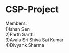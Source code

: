 # CSP-Project

Members:<br>
1)Ishan Sen<br>
2)Parth Sarthi<br>
3)Avala Sri Shiva Sai Kumar<br>
4)Divyank Sharma
